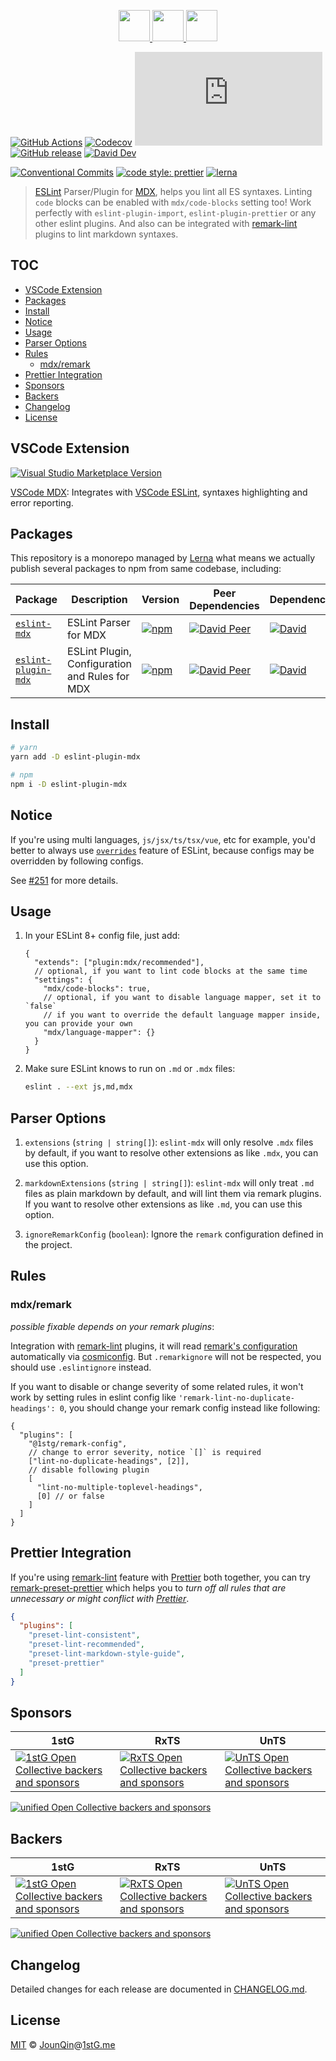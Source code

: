 <p align="center">
  <a href="https://eslint.org">
    <img src="https://eslint.org/assets/img/logo.svg" height="50">
  </a>
  <a href="#readme">
    <img src="https://rx-ts.github.io/assets/heart.svg" height="50">
  </a>
  <a href="https://github.com/mdx-js/mdx">
    <img src="https://mdx-logo.now.sh"  height="50">
  </a>
</p>

[![GitHub Actions](https://github.com/mdx-js/eslint-mdx/workflows/CI/badge.svg)](https://github.com/mdx-js/eslint-mdx/actions/workflows/ci.yml)
[![Codecov](https://img.shields.io/codecov/c/gh/mdx-js/eslint-mdx)](https://codecov.io/gh/mdx-js/eslint-mdx)
[![type-coverage](https://img.shields.io/badge/dynamic/json.svg?label=type-coverage&prefix=%E2%89%A5&suffix=%&query=$.typeCoverage.atLeast&uri=https%3A%2F%2Fraw.githubusercontent.com%2Fmdx-js%2Feslint-mdx%2Fmaster%2Fpackage.json)](https://github.com/plantain-00/type-coverage)
[![GitHub release](https://img.shields.io/github/release/mdx-js/eslint-mdx)](https://github.com/mdx-js/eslint-mdx/releases)
[![David Dev](https://img.shields.io/david/dev/mdx-js/eslint-mdx.svg)](https://david-dm.org/mdx-js/eslint-mdx?type=dev)

[![Conventional Commits](https://img.shields.io/badge/conventional%20commits-1.0.0-yellow.svg)](https://conventionalcommits.org)
[![code style: prettier](https://img.shields.io/badge/code_style-prettier-ff69b4.svg)](https://github.com/prettier/prettier)
[![lerna](https://img.shields.io/badge/maintained%20with-lerna-cc00ff.svg)](https://lerna.js.org)

> [ESLint][] Parser/Plugin for [MDX][], helps you lint all ES syntaxes.
> Linting `code` blocks can be enabled with `mdx/code-blocks` setting too!
> Work perfectly with `eslint-plugin-import`, `eslint-plugin-prettier` or any other eslint plugins.
> And also can be integrated with [remark-lint][] plugins to lint markdown syntaxes.

## TOC <!-- omit in toc -->

- [VSCode Extension](#vscode-extension)
- [Packages](#packages)
- [Install](#install)
- [Notice](#notice)
- [Usage](#usage)
- [Parser Options](#parser-options)
- [Rules](#rules)
  - [mdx/remark](#mdxremark)
- [Prettier Integration](#prettier-integration)
- [Sponsors](#sponsors)
- [Backers](#backers)
- [Changelog](#changelog)
- [License](#license)

## VSCode Extension

[![Visual Studio Marketplace Version](https://img.shields.io/visual-studio-marketplace/v/JounQin.vscode-mdx)](https://marketplace.visualstudio.com/items?itemName=JounQin.vscode-mdx)

[VSCode MDX][]\: Integrates with [VSCode ESLint][], syntaxes highlighting and error reporting.

## Packages

This repository is a monorepo managed by [Lerna][] what means we actually publish several packages to npm from same codebase, including:

| Package                                            | Description                                    | Version                                                                                                       | Peer Dependencies                                                                                                                                                                          | Dependencies                                                                                                                                                           |
| -------------------------------------------------- | ---------------------------------------------- | ------------------------------------------------------------------------------------------------------------- | ------------------------------------------------------------------------------------------------------------------------------------------------------------------------------------------ | ---------------------------------------------------------------------------------------------------------------------------------------------------------------------- |
| [`eslint-mdx`](/packages/eslint-mdx)               | ESLint Parser for MDX                          | [![npm](https://img.shields.io/npm/v/eslint-mdx.svg)](https://www.npmjs.com/package/eslint-mdx)               | [![David Peer](https://img.shields.io/david/peer/mdx-js/eslint-mdx.svg?path=packages/eslint-mdx)](https://david-dm.org/mdx-js/eslint-mdx?path=packages/eslint-mdx&type=peer)               | [![David](https://img.shields.io/david/mdx-js/eslint-mdx.svg?path=packages/eslint-mdx)](https://david-dm.org/mdx-js/eslint-mdx?path=packages/eslint-mdx)               |
| [`eslint-plugin-mdx`](/packages/eslint-plugin-mdx) | ESLint Plugin, Configuration and Rules for MDX | [![npm](https://img.shields.io/npm/v/eslint-plugin-mdx.svg)](https://www.npmjs.com/package/eslint-plugin-mdx) | [![David Peer](https://img.shields.io/david/peer/mdx-js/eslint-mdx.svg?path=packages/eslint-plugin-mdx)](https://david-dm.org/mdx-js/eslint-mdx?path=packages/eslint-plugin-mdx&type=peer) | [![David](https://img.shields.io/david/mdx-js/eslint-mdx.svg?path=packages/eslint-plugin-mdx)](https://david-dm.org/mdx-js/eslint-mdx?path=packages/eslint-plugin-mdx) |

## Install

```sh
# yarn
yarn add -D eslint-plugin-mdx

# npm
npm i -D eslint-plugin-mdx
```

## Notice

If you're using multi languages, `js/jsx/ts/tsx/vue`, etc for example, you'd better to always use [`overrides`](https://eslint.org/docs/user-guide/configuring/configuration-files#how-do-overrides-work) feature of ESLint, because configs may be overridden by following configs.

See [#251](https://github.com/mdx-js/eslint-mdx/issues/251#issuecomment-736139224) for more details.

## Usage

1. In your ESLint 8+ config file, just add:

   ```jsonc
   {
     "extends": ["plugin:mdx/recommended"],
     // optional, if you want to lint code blocks at the same time
     "settings": {
       "mdx/code-blocks": true,
       // optional, if you want to disable language mapper, set it to `false`
       // if you want to override the default language mapper inside, you can provide your own
       "mdx/language-mapper": {}
     }
   }
   ```

2. Make sure ESLint knows to run on `.md` or `.mdx` files:

   ```sh
   eslint . --ext js,md,mdx
   ```

## Parser Options

1. `extensions` (`string | string[]`): `eslint-mdx` will only resolve `.mdx` files by default, if you want to resolve other extensions as like `.mdx`, you can use this option.

2. `markdownExtensions` (`string | string[]`): `eslint-mdx` will only treat `.md` files as plain markdown by default, and will lint them via remark plugins. If you want to resolve other extensions as like `.md`, you can use this option.

3. `ignoreRemarkConfig` (`boolean`): Ignore the `remark` configuration defined in the project.

## Rules

### mdx/remark

_possible fixable depends on your remark plugins_:

Integration with [remark-lint][] plugins, it will read [remark's configuration](https://github.com/remarkjs/remark/tree/master/packages/remark-cli#remark-cli) automatically via [cosmiconfig][]. But `.remarkignore` will not be respected, you should use `.eslintignore` instead.

If you want to disable or change severity of some related rules, it won't work by setting rules in eslint config like `'remark-lint-no-duplicate-headings': 0`, you should change your remark config instead like following:

```jsonc
{
  "plugins": [
    "@1stg/remark-config",
    // change to error severity, notice `[]` is required
    ["lint-no-duplicate-headings", [2]],
    // disable following plugin
    [
      "lint-no-multiple-toplevel-headings",
      [0] // or false
    ]
  ]
}
```

## Prettier Integration

If you're using [remark-lint][] feature with [Prettier][] both together, you can try [remark-preset-prettier][] which helps you to _turn off all rules that are unnecessary or might conflict with [Prettier][]_.

```json
{
  "plugins": [
    "preset-lint-consistent",
    "preset-lint-recommended",
    "preset-lint-markdown-style-guide",
    "preset-prettier"
  ]
}
```

## Sponsors

| 1stG                                                                                                                               | RxTS                                                                                                                               | UnTS                                                                                                                               |
| ---------------------------------------------------------------------------------------------------------------------------------- | ---------------------------------------------------------------------------------------------------------------------------------- | ---------------------------------------------------------------------------------------------------------------------------------- |
| [![1stG Open Collective backers and sponsors](https://opencollective.com/1stG/organizations.svg)](https://opencollective.com/1stG) | [![RxTS Open Collective backers and sponsors](https://opencollective.com/rxts/organizations.svg)](https://opencollective.com/rxts) | [![UnTS Open Collective backers and sponsors](https://opencollective.com/unts/organizations.svg)](https://opencollective.com/unts) |

[![unified Open Collective backers and sponsors](https://opencollective.com/unified/organizations.svg)](https://opencollective.com/unified)

## Backers

| 1stG                                                                                                                             | RxTS                                                                                                                             | UnTS                                                                                                                             |
| -------------------------------------------------------------------------------------------------------------------------------- | -------------------------------------------------------------------------------------------------------------------------------- | -------------------------------------------------------------------------------------------------------------------------------- |
| [![1stG Open Collective backers and sponsors](https://opencollective.com/1stG/individuals.svg)](https://opencollective.com/1stG) | [![RxTS Open Collective backers and sponsors](https://opencollective.com/rxts/individuals.svg)](https://opencollective.com/rxts) | [![UnTS Open Collective backers and sponsors](https://opencollective.com/unts/individuals.svg)](https://opencollective.com/unts) |

[![unified Open Collective backers and sponsors](https://opencollective.com/unified/individuals.svg)](https://opencollective.com/unified)

## Changelog

Detailed changes for each release are documented in [CHANGELOG.md](./CHANGELOG.md).

## License

[MIT][] © [JounQin][]@[1stG.me][]

[1stg.me]: https://www.1stg.me
[cosmiconfig]: https://github.com/davidtheclark/cosmiconfig
[eslint]: https://eslint.org
[jounqin]: https://GitHub.com/JounQin
[lerna]: https://github.com/lerna/lerna
[mdx]: https://github.com/mdx-js/mdx
[mit]: http://opensource.org/licenses/MIT
[prettier]: https://prettier.io
[remark-lint]: https://github.com/remarkjs/remark-lint
[remark-preset-prettier]: https://github.com/JounQin/remark-preset-prettier
[vscode eslint]: https://marketplace.visualstudio.com/items?itemName=dbaeumer.vscode-eslint
[vscode mdx]: https://github.com/mdx-js/vscode-mdx

